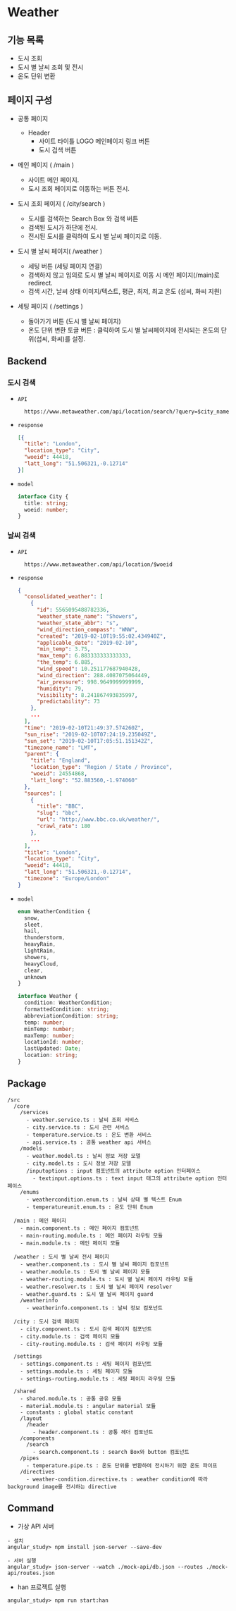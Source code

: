 # Weather

## 기능 목록

- 도시 조회
- 도시 별 날씨 조회 및 전시
- 온도 단위 변환

## 페이지 구성

- 공통 페이지
  - Header
    - 사이트 타이틀 LOGO 메인페이지 링크 버튼
    - 도시 검색 버튼

- 메인 페이지 ( /main )
  - 사이트 메인 페이지.
  - 도시 조회 페이지로 이동하는 버튼 전시.
    
- 도시 조회 페이지 ( /city/search )

  - 도시를 검색하는 Search Box 와 검색 버튼
  - 검색된 도시가 하단에 전시.
  - 전시된 도시를 클릭하여 도시 별 날씨 페이지로 이동.

- 도시 별 날씨 페이지( /weather )

  - 세팅 버튼 (세팅 페이지 연결)
  - 검색하지 않고 임의로 도시 별 날씨 페이지로 이동 시 메인 페이지(/main)로 redirect.
  - 검색 시간, 날씨 상태 이미지/텍스트, 평균, 최저, 최고 온도 (섭씨, 화씨 지원)

- 세팅 페이지 ( /settings )
  - 돌아가기 버튼 (도시 별 날씨 페이지)
  - 온도 단위 변환 토글 버튼 : 클릭하여 도시 별 날씨페이지에 전시되는 온도의 단위(섭씨, 화씨)를 설정.

## Backend

### 도시 검색

- `API`
  ```
    https://www.metaweather.com/api/location/search/?query=$city_name
  ```
- `response`
  ```json
  [{
    "title": "London",
    "location_type": "City",
    "woeid": 44418,
    "latt_long": "51.506321,-0.12714"
  }]
  ```
- `model`
  ```ts
  interface City {
    title: string;
    woeid: number;
  }
  ```

### 날씨 검색

- `API`
  ```
    https://www.metaweather.com/api/location/$woeid
  ```
- `response`
  ```json
  {
    "consolidated_weather": [
      {
        "id": 5565095488782336,
        "weather_state_name": "Showers",
        "weather_state_abbr": "s",
        "wind_direction_compass": "WNW",
        "created": "2019-02-10T19:55:02.434940Z",
        "applicable_date": "2019-02-10",
        "min_temp": 3.75,
        "max_temp": 6.883333333333333,
        "the_temp": 6.885,
        "wind_speed": 10.251177687940428,
        "wind_direction": 288.4087075064449,
        "air_pressure": 998.9649999999999,
        "humidity": 79,
        "visibility": 8.241867493835997,
        "predictability": 73
      },
      ...
    ],
    "time": "2019-02-10T21:49:37.574260Z",
    "sun_rise": "2019-02-10T07:24:19.235049Z",
    "sun_set": "2019-02-10T17:05:51.151342Z",
    "timezone_name": "LMT",
    "parent": {
      "title": "England",
      "location_type": "Region / State / Province",
      "woeid": 24554868,
      "latt_long": "52.883560,-1.974060"
    },
    "sources": [
      {
        "title": "BBC",
        "slug": "bbc",
        "url": "http://www.bbc.co.uk/weather/",
        "crawl_rate": 180
      },
      ...
    ],
    "title": "London",
    "location_type": "City",
    "woeid": 44418,
    "latt_long": "51.506321,-0.12714",
    "timezone": "Europe/London"
  }
  ```
- `model`
  ```ts
  enum WeatherCondition {
    snow,
    sleet,
    hail,
    thunderstorm,
    heavyRain,
    lightRain,
    showers,
    heavyCloud,
    clear,
    unknown
  }

  interface Weather {
    condition: WeatherCondition;
    formattedCondition: string;
    abbreviationCondition: string;
    temp: number;
    minTemp: number;
    maxTemp: number;
    locationId: number;
    lastUpdated: Date;
    location: string;
  }
  ```

## Package

```
/src
  /core
    /services
      - weather.service.ts : 날씨 조회 서비스
      - city.service.ts : 도시 관련 서비스
      - temperature.service.ts : 온도 변환 서비스
      - api.service.ts : 공통 weather api 서비스
    /models
      - weather.model.ts : 날씨 정보 저장 모델
      - city.model.ts : 도시 정보 저장 모델
      /inputoptions : input 컴포넌트의 attribute option 인터페이스
        - textinput.options.ts : text input 태그의 attribute option 인터페이스
    /enums
      - weathercondition.enum.ts : 날씨 상태 별 텍스트 Enum
      - temperatureunit.enum.ts : 온도 단위 Enum
  
  /main : 메인 페이지
    - main.component.ts : 메인 페이지 컴포넌트
    - main-routing.module.ts : 메인 페이지 라우팅 모듈
    - main.module.ts : 메인 페이지 모듈
  
  /weather : 도시 별 날씨 전시 페이지
    - weather.component.ts : 도시 별 날씨 페이지 컴포넌트
    - weather.module.ts : 도시 별 날씨 페이지 모듈
    - weather-routing.module.ts : 도시 별 날씨 페이지 라우팅 모듈
    - weather.resolver.ts : 도시 별 날씨 페이지 resolver
    - weather.guard.ts : 도시 별 날씨 페이지 guard
    /weatherinfo
      - weatherinfo.component.ts : 날씨 정보 컴포넌트

  /city : 도시 검색 페이지
    - city.component.ts : 도시 검색 페이지 컴포넌트
    - city.module.ts : 검색 페이지 모듈
    - city-routing.module.ts : 검색 페이지 라우팅 모듈

  /settings
    - settings.component.ts : 세팅 페이지 컴포넌트
    - settings.module.ts : 세팅 페이지 모듈
    - settings-routing.module.ts : 세팅 페이지 라우팅 모듈
    
  /shared
    - shared.module.ts : 공통 공유 모듈
    - material.module.ts : angular material 모듈
    - constants : global static constant
    /layout
      /header
        - header.component.ts : 공통 헤더 컴포넌트
    /components
      /search
        - search.component.ts : search Box와 button 컴포넌트
    /pipes
      - temperature.pipe.ts : 온도 단위를 변환하여 전시하기 위한 온도 파이프
    /directives
      - weather-condition.directive.ts : weather condition에 따라 background image를 전시하는 directive
```

## Command
- 가상 API 서버
```
- 설치
angular_study> npm install json-server --save-dev

- 서버 실행
angular_study> json-server --watch ./mock-api/db.json --routes ./mock-api/routes.json
```

- han 프로젝트 실행
```
angular_study> npm run start:han
```